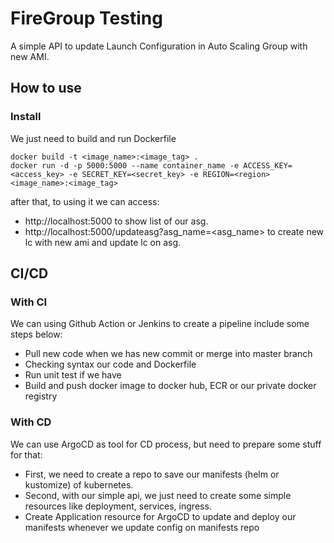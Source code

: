 # FireGroup Testing
A simple API to update Launch Configuration in Auto Scaling Group with new AMI.
## How to use
### Install
We just need to build and run Dockerfile
```
docker build -t <image_name>:<image_tag> .
docker run -d -p 5000:5000 --name container_name -e ACCESS_KEY=<access_key> -e SECRET_KEY=<secret_key> -e REGION=<region> <image_name>:<image_tag>
```
after that, to using it we can access:
- http://localhost:5000 to show list of our asg.
- http://localhost:5000/updateasg?asg_name=<asg_name> to create new lc with new ami and update lc on asg.
## CI/CD
### With CI
We can using Github Action or Jenkins to create a pipeline include some steps below:
- Pull new code when we has new commit or merge into master branch
- Checking syntax our code and Dockerfile
- Run unit test if we have
- Build and push docker image to docker hub, ECR or our private docker registry
### With CD
We can use ArgoCD as tool for CD process, but need to prepare some stuff for that:
- First, we need to create a repo to save our manifests (helm or kustomize) of kubernetes.
- Second, with our simple api, we just need to create some simple resources like deployment, services, ingress.
- Create Application resource for ArgoCD to update and deploy our manifests whenever we update config on manifests repo